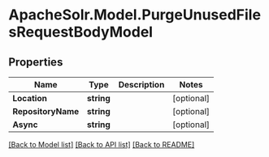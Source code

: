 # ApacheSolr.Model.PurgeUnusedFilesRequestBodyModel

## Properties

Name | Type | Description | Notes
------------ | ------------- | ------------- | -------------
**Location** | **string** |  | [optional] 
**RepositoryName** | **string** |  | [optional] 
**Async** | **string** |  | [optional] 

[[Back to Model list]](../README.md#documentation-for-models) [[Back to API list]](../README.md#documentation-for-api-endpoints) [[Back to README]](../README.md)

